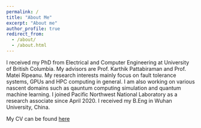 ```yaml
---
permalink: /
title: "About Me"
excerpt: "About me"
author_profile: true
redirect_from: 
  - /about/
  - /about.html
---
```


I received my PhD from Electrical and Computer Engineering at University of British Columbia. My advisors are Prof. Karthik Pattabiraman and Prof. Matei Ripeanu. My research interests mainly focus on fault tolerance systems, GPUs and HPC computing in general. I am also working on various nascent domains such as qauntum computing simulation and quantum machine learning. I joined Pacific Northwest National Laboratory as a research associate since April 2020. I received my B.Eng in Wuhan University, China. 

My CV can be found <a href="https://flyree.github.io/files/new_CV_academic_bo.pdf">here</a>
